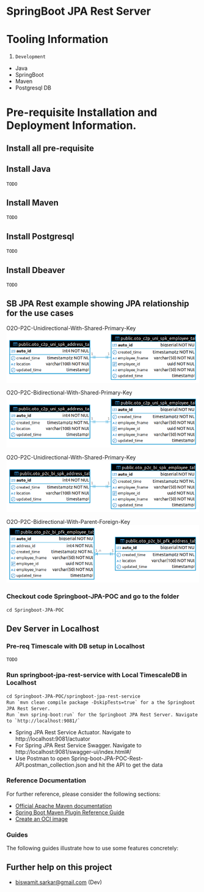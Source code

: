 # SpringBoot JPA Rest Server

# Tooling Information

1. `Development`
- Java
- SpringBoot
- Maven
- Postgresql DB

# Pre-requisite Installation and Deployment Information.
## Install all pre-requisite
## Install Java
```
TODO
```
## Install Maven
```
TODO
```
## Install Postgresql
```
TODO
```
## Install Dbeaver
```
TODO
```
## SB JPA Rest example showing JPA relationship for the use cases
O2O-P2C-Unidirectional-With-Shared-Primary-Key
![O2O-P2C-Unidirectional-With-Shared-Primary-Key](/Springboot-JPA-Rest-Postgres/springboot-jpa-rest-service/src/main/resources/static//O2O-C2P-Uni-Spk----Employee-AddressTable.png)

O2O-P2C-Bidirectional-With-Shared-Primary-Key
![O2O-C2P-Unidirectional-With-Shared-Primary-Key](/Springboot-JPA-Rest-Postgres/springboot-jpa-rest-service/src/main/resources/static//O2O-C2P-Uni-Spk----Employee-AddressTable.png)

O2O-P2C-Unidirectional-With-Shared-Primary-Key
![O2O-P2C-Biirectional-With-Shared-Primary-Key](/Springboot-JPA-Rest-Postgres/springboot-jpa-rest-service/src/main/resources/static//O2O-P2C-Bi-Spk----Employee-AddressTable.png)

O2O-P2C-Bidirectional-With-Parent-Foreign-Key
![O2O-P2C-Bidirectional-With-Parent-Foreign-Key](/Springboot-JPA-Rest-Postgres/springboot-jpa-rest-service/src/main/resources/static//O2O-P2C-Bi-Pfk----Employee-AddressTable.png)

### Checkout code Springboot-JPA-POC and go to the folder
```
cd Springboot-JPA-POC
```
## Dev Server in Localhost

### Pre-req Timescale with DB setup in Localhost
```
TODO
```
### Run springboot-jpa-rest-service with Local TimescaleDB in Localhost
```
cd Springboot-JPA-POC/springboot-jpa-rest-service
Run `mvn clean compile package -DskipTests=true` for a the Springboot JPA Rest Server.
Run `mvn spring-boot:run` for the Springboot JPA Rest Server. Navigate to `http://localhost:9081/`
```
* Spring JPA Rest Service Actuator. Navigate to http://localhost:9081/actuator
* For Spring JPA Rest Service Swagger. Navigate to http://localhost:9081/swagger-ui/index.html#/
* Use Postman to open Spring-boot-JPA-POC-Rest-API.postman_collection.json and hit the API to get the data

### Reference Documentation
For further reference, please consider the following sections:

* [Official Apache Maven documentation](https://maven.apache.org/guides/index.html)
* [Spring Boot Maven Plugin Reference Guide](https://docs.spring.io/spring-boot/docs/2.7.13-SNAPSHOT/maven-plugin/reference/html/)
* [Create an OCI image](https://docs.spring.io/spring-boot/docs/2.7.13-SNAPSHOT/maven-plugin/reference/html/#build-image)

### Guides
The following guides illustrate how to use some features concretely:

## Further help on this project
- biswamit.sarkar@gmail.com (Dev)
